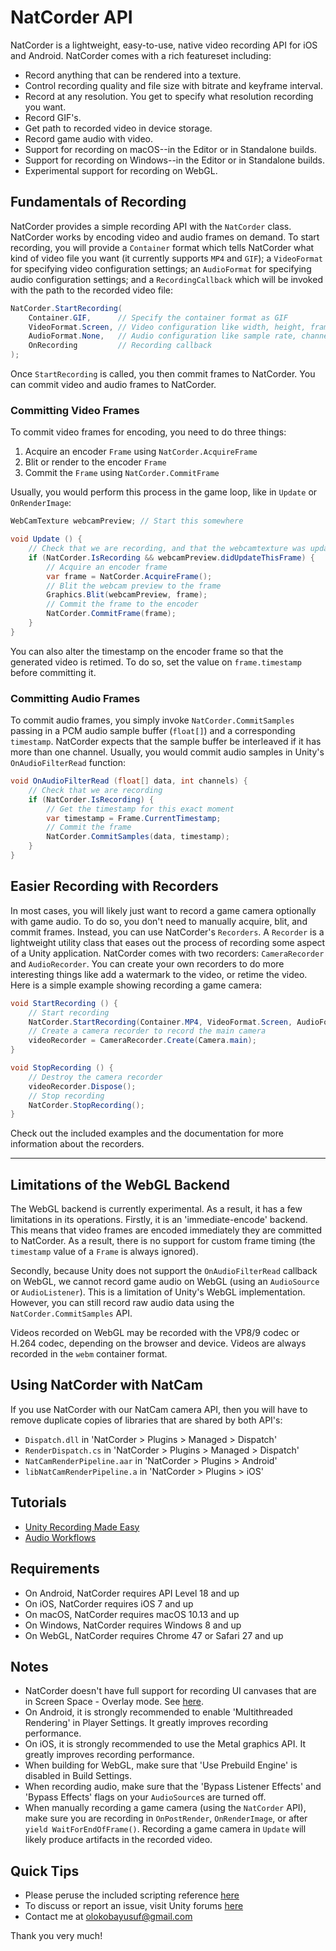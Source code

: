 # NatCorder API
NatCorder is a lightweight, easy-to-use, native video recording API for iOS and Android. NatCorder comes with a rich featureset including:
+ Record anything that can be rendered into a texture.
+ Control recording quality and file size with bitrate and keyframe interval.
+ Record at any resolution. You get to specify what resolution recording you want.
+ Record GIF's.
+ Get path to recorded video in device storage.
+ Record game audio with video.
+ Support for recording on macOS--in the Editor or in Standalone builds.
+ Support for recording on Windows--in the Editor or in Standalone builds.
+ Experimental support for recording on WebGL.

## Fundamentals of Recording
NatCorder provides a simple recording API with the `NatCorder` class. NatCorder works by encoding video and audio frames on demand. To start recording, you will provide a `Container` format which tells NatCorder what kind of video file you want (it currently supports `MP4` and `GIF`); a `VideoFormat` for specifying video configuration settings; an `AudioFormat` for specifying audio configuration settings; and a `RecordingCallback` which will be invoked with the path to the recorded video file:
```csharp
NatCorder.StartRecording(
    Container.GIF,      // Specify the container format as GIF
    VideoFormat.Screen, // Video configuration like width, height, framerate
    AudioFormat.None,   // Audio configuration like sample rate, channel count
    OnRecording         // Recording callback
);
```

Once `StartRecording` is called, you then commit frames to NatCorder. You can commit video and audio frames to NatCorder.

### Committing Video Frames
To commit video frames for encoding, you need to do three things:
1. Acquire an encoder `Frame` using `NatCorder.AcquireFrame`
2. Blit or render to the encoder `Frame`
3. Commit the `Frame` using `NatCorder.CommitFrame`

Usually, you would perform this process in the game loop, like in `Update` or `OnRenderImage`:
```csharp
WebCamTexture webcamPreview; // Start this somewhere

void Update () {
    // Check that we are recording, and that the webcamtexture was updated this frame
    if (NatCorder.IsRecording && webcamPreview.didUpdateThisFrame) {
        // Acquire an encoder frame
        var frame = NatCorder.AcquireFrame();
        // Blit the webcam preview to the frame
        Graphics.Blit(webcamPreview, frame);
        // Commit the frame to the encoder
        NatCorder.CommitFrame(frame);
    }
}
```

You can also alter the timestamp on the encoder frame so that the generated video is retimed. To do so, set the value on `frame.timestamp` before committing it.

### Committing Audio Frames
To commit audio frames, you simply invoke `NatCorder.CommitSamples` passing in a PCM audio sample buffer (`float[]`) and a corresponding `timestamp`. NatCorder expects that the sample buffer be interleaved if it has more than one channel. Usually, you would commit audio samples in Unity's `OnAudioFilterRead` function:
```csharp
void OnAudioFilterRead (float[] data, int channels) {
    // Check that we are recording
    if (NatCorder.IsRecording) {
        // Get the timestamp for this exact moment
        var timestamp = Frame.CurrentTimestamp;
        // Commit the frame
        NatCorder.CommitSamples(data, timestamp);
    }
}
```

## Easier Recording with Recorders
In most cases, you will likely just want to record a game camera optionally with game audio. To do so, you don't need to manually acquire, blit, and commit frames. Instead, you can use NatCorder's `Recorders`. A `Recorder` is a lightweight utility class that eases out the process of recording some aspect of a Unity application. NatCorder comes with two recorders: `CameraRecorder` and `AudioRecorder`. You can create your own recorders to do more interesting things like add a watermark to the video, or retime the video. Here is a simple example showing recording a game camera:
```csharp
void StartRecording () {
    // Start recording
    NatCorder.StartRecording(Container.MP4, VideoFormat.Screen, AudioFormat.None, OnRecording);
    // Create a camera recorder to record the main camera
    videoRecorder = CameraRecorder.Create(Camera.main);
}

void StopRecording () {
    // Destroy the camera recorder
    videoRecorder.Dispose();
    // Stop recording
    NatCorder.StopRecording();
}
```

Check out the included examples and the documentation for more information about the recorders.

___

## Limitations of the WebGL Backend
The WebGL backend is currently experimental. As a result, it has a few limitations in its operations. Firstly, it is an 'immediate-encode' backend. This means that video frames are encoded immediately they are committed to NatCorder. As a result, there is no support for custom frame timing (the `timestamp` value of a `Frame` is always ignored).

Secondly, because Unity does not support the `OnAudioFilterRead` callback on WebGL, we cannot record game audio on WebGL (using an `AudioSource` or `AudioListener`). This is a limitation of Unity's WebGL implementation. However, you can still record raw audio data using the `NatCorder.CommitSamples` API.

Videos recorded on WebGL may be recorded with the VP8/9 codec or H.264 codec, depending on the browser and device. Videos are always recorded in the `webm` container format.

## Using NatCorder with NatCam
If you use NatCorder with our NatCam camera API, then you will have to remove duplicate copies of libraries that are shared by both API's:
- `Dispatch.dll` in 'NatCorder > Plugins > Managed > Dispatch'
- `RenderDispatch.cs` in 'NatCorder > Plugins > Managed > Dispatch'
- `NatCamRenderPipeline.aar` in 'NatCorder > Plugins > Android'
- `libNatCamRenderPipeline.a` in 'NatCorder > Plugins > iOS'

## Tutorials
- [Unity Recording Made Easy](https://medium.com/@olokobayusuf/natcorder-unity-recording-made-easy-f0fdee0b5055)
- [Audio Workflows](https://medium.com/@olokobayusuf/natcorder-tutorial-audio-workflows-1cfce15fb86a)

## Requirements
- On Android, NatCorder requires API Level 18 and up
- On iOS, NatCorder requires iOS 7 and up
- On macOS, NatCorder requires macOS 10.13 and up
- On Windows, NatCorder requires Windows 8 and up
- On WebGL, NatCorder requires Chrome 47 or Safari 27 and up

## Notes
- NatCorder doesn't have full support for recording UI canvases that are in Screen Space - Overlay mode. See [here](https://forum.unity3d.com/threads/render-a-canvas-to-rendertexture.272754/#post-1804847).
- On Android, it is strongly recommended to enable 'Multithreaded Rendering' in Player Settings. It greatly improves recording performance.
- On iOS, it is strongly recommended to use the Metal graphics API. It greatly improves recording performance.
- When building for WebGL, make sure that 'Use Prebuild Engine' is disabled in Build Settings.
- When recording audio, make sure that the 'Bypass Listener Effects' and 'Bypass Effects' flags on your `AudioSource`s are turned off.
- When manually recording a game camera (using the `NatCorder` API), make sure you are recording in `OnPostRender`, `OnRenderImage`, or after `yield WaitForEndOfFrame()`. Recording a game camera in `Update` will likely produce artifacts in the recorded video.

## Quick Tips
- Please peruse the included scripting reference [here](https://olokobayusuf.github.io/NatCorder-Docs/)
- To discuss or report an issue, visit Unity forums [here](https://forum.unity.com/threads/natcorder-video-recording-api.505146/)
- Contact me at [olokobayusuf@gmail.com](mailto:olokobayusuf@gmail.com)

Thank you very much!